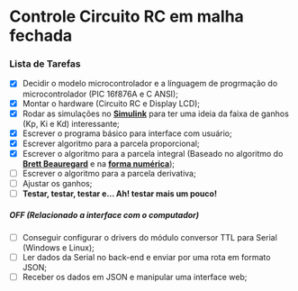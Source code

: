 # Controle Circuito RC em malha fechada

### Lista de Tarefas ###

- [x] Decidir o modelo microcontrolador e a línguagem de progrmação do microcontrolador (PIC 16f876A e C ANSI);
- [x] Montar o hardware (Circuito RC e Display LCD);
- [x] Rodar as simulações no [**Simulink**](https://pt.wikipedia.org/wiki/Simulink) para ter uma ideia da faixa de ganhos (Kp, Ki e Kd) interessante;
- [x] Escrever o programa básico para interface com usuário;
- [x] Escrever algoritmo para a parcela proporcional;
- [x] Escrever o algoritmo para a parcela integral (Baseado no algoritmo do [**Brett Beauregard**](https://github.com/br3ttb) e na [**forma numérica**](https://pt.wikipedia.org/wiki/Integra%C3%A7%C3%A3o_num%C3%A9rica#Ordem_de_aproxima%C3%A7%C3%A3o));
- [ ] Escrever o algoritmo para a parcela derivativa;
- [ ] Ajustar os ganhos;
- [ ] **Testar, testar, testar e... Ah! testar mais um pouco!**

##### **OFF (Relacionado a interface com o computador)** #####
- [ ] Conseguir configurar o drivers do módulo conversor TTL para Serial (Windows e Linux);
- [ ] Ler dados da Serial no back-end e enviar por uma rota em formato JSON;
- [ ] Receber os dados em JSON e manipular uma interface web;
